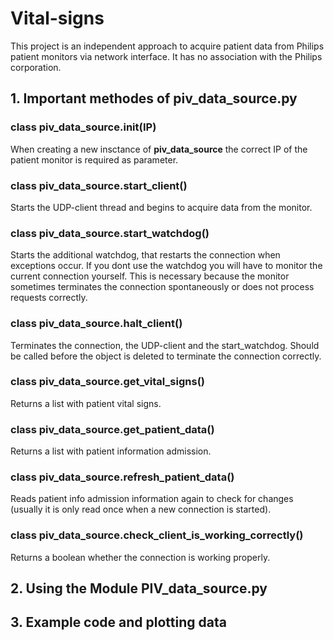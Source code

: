 # Vital-signs

This project is an independent approach to acquire patient data from Philips patient monitors via network interface. It has no association with the Philips corporation.

## 1. Important methodes of piv_data_source.py

### class piv_data_source.**__init__**(IP)
When creating a new insctance of **piv_data_source** the correct IP of the patient monitor is required as parameter.

### class piv_data_source.**start_client**()
Starts the UDP-client thread and begins to acquire data from the monitor.

### class piv_data_source.**start_watchdog**()
Starts the additional watchdog, that restarts the connection when exceptions occur. If you dont use the watchdog you will have to monitor the current connection yourself. This is necessary because the monitor sometimes terminates the connection spontaneously or does not process requests correctly.

### class piv_data_source.**halt_client**()
Terminates the connection, the UDP-client and the start_watchdog. Should be called before the object is deleted to terminate the connection correctly.

### class piv_data_source.**get_vital_signs**()
Returns a list with patient vital signs.

### class piv_data_source.**get_patient_data**()
Returns a list with patient information admission.

### class piv_data_source.**refresh_patient_data**()
Reads patient info admission information again to check for changes (usually it is only read once when a new connection is started).

### class piv_data_source.**check_client_is_working_correctly**()
Returns a boolean whether the connection is working properly.

## 2. Using the Module PIV_data_source.py


## 3. Example code and plotting data


